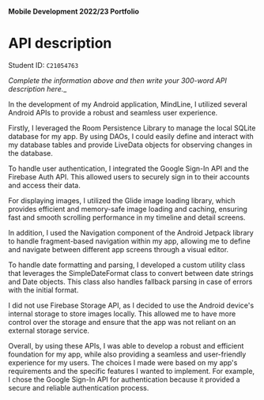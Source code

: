 **Mobile Development 2022/23 Portfolio**
# API description

Student ID: `C21054763`

_Complete the information above and then write your 300-word API description here.__

In the development of my Android application, MindLine, I utilized several Android APIs to provide a robust and seamless user experience.

Firstly, I leveraged the Room Persistence Library to manage the local SQLite database for my app. By using DAOs, I could easily define and interact with my database tables and provide LiveData objects for observing changes in the database.

To handle user authentication, I integrated the Google Sign-In API and the Firebase Auth API. This allowed users to securely sign in to their accounts and access their data.

For displaying images, I utilized the Glide image loading library, which provides efficient and memory-safe image loading and caching, ensuring fast and smooth scrolling performance in my timeline and detail screens.

In addition, I used the Navigation component of the Android Jetpack library to handle fragment-based navigation within my app, allowing me to define and navigate between different app screens through a visual editor.

To handle date formatting and parsing, I developed a custom utility class that leverages the SimpleDateFormat class to convert between date strings and Date objects. This class also handles fallback parsing in case of errors with the initial format.

I did not use Firebase Storage API, as I decided to use the Android device's internal storage to store images locally. This allowed me to have more control over the storage and ensure that the app was not reliant on an external storage service.

Overall, by using these APIs, I was able to develop a robust and efficient foundation for my app, while also providing a seamless and user-friendly experience for my users. The choices I made were based on my app's requirements and the specific features I wanted to implement. For example, I chose the Google Sign-In API for authentication because it provided a secure and reliable authentication process.
